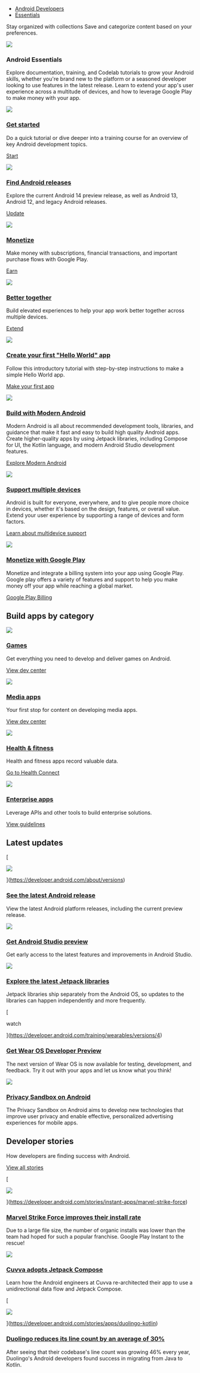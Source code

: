 -   [Android Developers](https://developer.android.com/)
-   [Essentials](https://developer.android.com/get-started)

Stay organized with collections Save and categorize content based on your preferences.

 ![](https://developer.android.com/static/images/cluster-illustrations/launch-app.svg)

### Android Essentials

Explore documentation, training, and Codelab tutorials to grow your Android skills, whether you're brand new to the platform or a seasoned developer looking to use features in the latest release. Learn to extend your app's user experience across a multitude of devices, and how to leverage Google Play to make money with your app.

 [![](https://developer.android.com/static/images/picto-icons/launch.svg)](https://developer.android.com/get-started/overview)

### [Get started](https://developer.android.com/get-started/overview)

Do a quick tutorial or dive deeper into a training course for an overview of key Android development topics.

[Start](https://developer.android.com/get-started/overview)

 [![](https://developer.android.com/static/images/picto-icons/app-quality.svg)](https://developer.android.com/about/versions)

### [Find Android releases](https://developer.android.com/about/versions)

Explore the current Android 14 preview release, as well as Android 13, Android 12, and legacy Android releases.

[Update](https://developer.android.com/about/versions)

 [![](https://developer.android.com/static/images/picto-icons/play.svg)](https://play.google.com/console/about/guides/monetize/)

### [Monetize](https://play.google.com/console/about/guides/monetize/)

Make money with subscriptions, financial transactions, and important purchase flows with Google Play.

[Earn](https://play.google.com/console/about/guides/monetize/)

 [![](https://developer.android.com/static/images/picto-icons/earth.svg)](https://developer.android.com/multidevice)

### [Better together](https://developer.android.com/multidevice)

Build elevated experiences to help your app work better together across multiple devices.

[Extend](https://developer.android.com/multidevice)

 [![](https://developer.android.com/static/images/cluster-illustrations/build-apps.svg)](https://developer.android.com/codelabs/basic-android-kotlin-compose-first-app)

### [Create your first "Hello World" app](https://developer.android.com/codelabs/basic-android-kotlin-compose-first-app)

Follow this introductory tutorial with step-by-step instructions to make a simple Hello World app.

[Make your first app](https://developer.android.com/codelabs/basic-android-kotlin-compose-first-app)

 [![](https://developer.android.com/static/images/hero-illustrations/mad-hero.svg)](https://developer.android.com/modern-android-development)

### [Build with Modern Android](https://developer.android.com/modern-android-development)

Modern Android is all about recommended development tools, libraries, and guidance that make it fast and easy to build high quality Android apps. Create higher-quality apps by using Jetpack libraries, including Compose for UI, the Kotlin language, and modern Android Studio development features.

[Explore Modern Android](https://developer.android.com/modern-android-development)

 [![](https://developer.android.com/static/images/hero-illustrations/better-together-hero.svg)](https://developer.android.com/multi-device-development)

### [Support multiple devices](https://developer.android.com/multi-device-development)

Android is built for everyone, everywhere, and to give people more choice in devices, whether it's based on the design, features, or overall value. Extend your user experience by supporting a range of devices and form factors.

[Learn about multidevice support](https://developer.android.com/multi-device-development)

 [![](https://developer.android.com/static/images/cluster-illustrations/in-app-subscriptions.svg)](https://play.google.com/console/about/guides/monetize/)

### [Monetize with Google Play](https://play.google.com/console/about/guides/monetize/)

Monetize and integrate a billing system into your app using Google Play. Google play offers a variety of features and support to help you make money off your app while reaching a global market.

[Google Play Billing](https://play.google.com/console/about/guides/monetize/)

## Build apps by category

 [![](https://developer.android.com/static/images/picto-icons/game-controller.svg)](https://developer.android.com/games)

### [Games](https://developer.android.com/games)

Get everything you need to develop and deliver games on Android.

[View dev center](https://developer.android.com/games)

 [![](https://developer.android.com/static/images/picto-icons/courses.svg)](https://developer.android.com/media)

### [Media apps](https://developer.android.com/media)

Your first stop for content on developing media apps.

[View dev center](https://developer.android.com/media)

 [![](https://developer.android.com/static/images/picto-icons/plus.svg)](https://developer.android.com/health-connect)

### [Health & fitness](https://developer.android.com/health-connect)

Health and fitness apps record valuable data.

[Go to Health Connect](https://developer.android.com/health-connect)

 [![](https://developer.android.com/static/images/picto-icons/app-bundle.svg)](https://developer.android.com/android/work)

### [Enterprise apps](https://developer.android.com/android/work)

Leverage APIs and other tools to build enterprise solutions.

[View guidelines](https://developer.android.com/android/work)

## Latest updates

[

![](https://developer.android.com/static/images/logos/android-developers-blog.svg)

](https://developer.android.com/about/versions)

### [See the latest Android release](https://developer.android.com/about/versions)

View the latest Android platform releases, including the current preview release.

 [![](https://developer.android.com/static/images/picto-icons/android-studio-round.svg)](https://developer.android.com/studio/preview)

### [Get Android Studio preview](https://developer.android.com/studio/preview)

Get early access to the latest features and improvements in Android Studio.

 [![](https://developer.android.com/static/images/picto-icons/launch.svg)](https://developer.android.com/jetpack/androidx/versions)

### [Explore the latest Jetpack libraries](https://developer.android.com/jetpack/androidx/versions)

Jetpack libraries ship separately from the Android OS, so updates to the libraries can happen independently and more frequently.

[

watch

](https://developer.android.com/training/wearables/versions/4)

### [Get Wear OS Developer Preview](https://developer.android.com/training/wearables/versions/4)

The next version of Wear OS is now available for testing, development, and feedback. Try it out with your apps and let us know what you think!

 [![](https://developer.android.com/static/images/picto-icons/lock.svg)](https://developer.android.com/design-for-safety/privacy-sandbox)

### [Privacy Sandbox on Android](https://developer.android.com/design-for-safety/privacy-sandbox)

The Privacy Sandbox on Android aims to develop new technologies that improve user privacy and enable effective, personalized advertising experiences for mobile apps.

## Developer stories

How developers are finding success with Android.

[View all stories](https://developer.android.com/stories)

[

![](https://developer.android.com/static/images/distribute/stories/marvel-strike-force-icon.png)

](https://developer.android.com/stories/instant-apps/marvel-strike-force)

### [Marvel Strike Force improves their install rate](https://developer.android.com/stories/instant-apps/marvel-strike-force)

Due to a large file size, the number of organic installs was lower than the team had hoped for such a popular franchise. Google Play Instant to the rescue!

 [![](https://developer.android.com/static/images/cluster-illustrations/compose-cluster.svg)](https://developer.android.com/stories/apps/cuvva-compose)

### [Cuvva adopts Jetpack Compose](https://developer.android.com/stories/apps/cuvva-compose)

Learn how the Android engineers at Cuvva re-architected their app to use a unidirectional data flow and Jetpack Compose.

[

![](https://developer.android.com/static/images/distribute/stories/duolingo-icon.png)

](https://developer.android.com/stories/apps/duolingo-kotlin)

### [Duolingo reduces its line count by an average of 30%](https://developer.android.com/stories/apps/duolingo-kotlin)

After seeing that their codebase's line count was growing 46% every year, Duolingo's Android developers found success in migrating from Java to Kotlin.